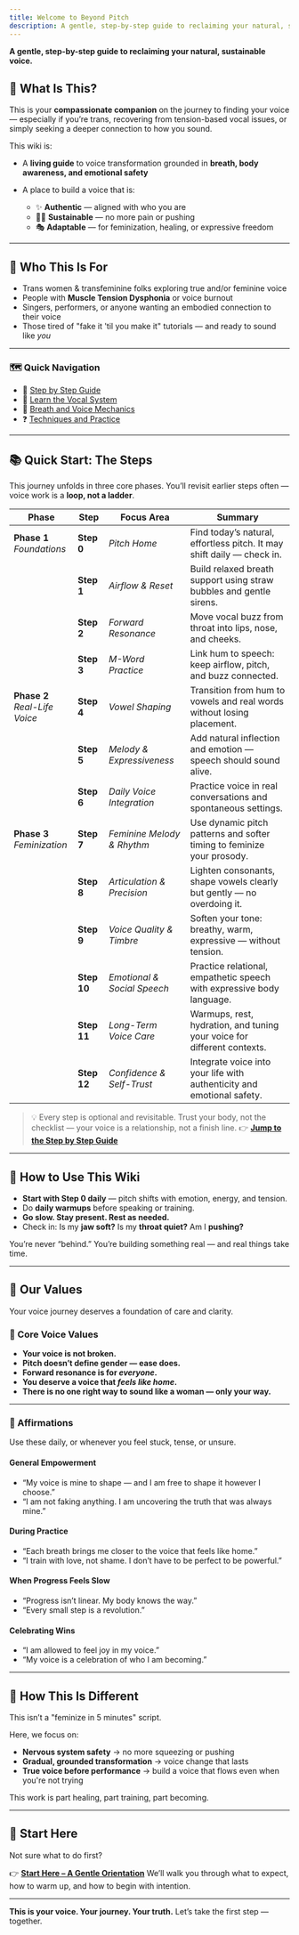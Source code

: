 ```yaml
---
title: Welcome to Beyond Pitch
description: A gentle, step-by-step guide to reclaiming your natural, sustainable voice.
---
```


**A gentle, step-by-step guide to reclaiming your natural, sustainable voice.**

## 🎤 What Is This?

This is your **compassionate companion** on the journey to finding your voice — especially if you’re trans, recovering from tension-based vocal issues, or simply seeking a deeper connection to how you sound.

This wiki is:

* A **living guide** to voice transformation grounded in **breath, body awareness, and emotional safety**
* A place to build a voice that is:

  * ✨ **Authentic** — aligned with who you are
  * 💆‍♀️ **Sustainable** — no more pain or pushing
  * 🎭 **Adaptable** — for feminization, healing, or expressive freedom

---

## 🌈 Who This Is For

* Trans women & transfeminine folks exploring true and/or feminine voice
* People with **Muscle Tension Dysphonia** or voice burnout
* Singers, performers, or anyone wanting an embodied connection to their voice
* Those tired of "fake it 'til you make it" tutorials — and ready to sound like *you*

---

### 🗺️ Quick Navigation

* 🪷 [Step by Step Guide](https://gitlab.com/harmony-hub/true-voice/-/wikis/step-by-step-guide)
* 🧠 [Learn the Vocal System](https://gitlab.com/harmony-hub/true-voice/-/wikis/Learn-the-Vocal-System)
* 💎 [Breath and Voice Mechanics](https://gitlab.com/harmony-hub/true-voice/-/wikis/Learn-the-Vocal-System/Breath-&-Voice-Mechanics)
* ❓ [Techniques and Practice](https://gitlab.com/harmony-hub/true-voice/-/wikis/Technique-&-Practice)

---

## 📚 Quick Start: The Steps

This journey unfolds in three core phases. You’ll revisit earlier steps often — voice work is a **loop, not a ladder**.


| Phase                            | Step        | Focus Area                  | Summary                                                                 |
| -------------------------------- | ----------- | --------------------------- | ----------------------------------------------------------------------- |
| **Phase 1**<br>*Foundations*     | **Step 0**  | *Pitch Home*                | Find today’s natural, effortless pitch. It may shift daily — check in.  |
|                                  | **Step 1**  | *Airflow & Reset*           | Build relaxed breath support using straw bubbles and gentle sirens.     |
|                                  | **Step 2**  | *Forward Resonance*         | Move vocal buzz from throat into lips, nose, and cheeks.                |
|                                  | **Step 3**  | *M-Word Practice*           | Link hum to speech: keep airflow, pitch, and buzz connected.            |
| **Phase 2**<br>*Real-Life Voice* | **Step 4**  | *Vowel Shaping*             | Transition from hum to vowels and real words without losing placement.  |
|                                  | **Step 5**  | *Melody & Expressiveness*   | Add natural inflection and emotion — speech should sound alive.         |
|                                  | **Step 6**  | *Daily Voice Integration*   | Practice voice in real conversations and spontaneous settings.          |
| **Phase 3**<br>*Feminization*    | **Step 7**  | *Feminine Melody & Rhythm*  | Use dynamic pitch patterns and softer timing to feminize your prosody.  |
|                                  | **Step 8**  | *Articulation & Precision*  | Lighten consonants, shape vowels clearly but gently — no overdoing it.  |
|                                  | **Step 9**  | *Voice Quality & Timbre*    | Soften your tone: breathy, warm, expressive — without tension.          |
|                                  | **Step 10** | *Emotional & Social Speech* | Practice relational, empathetic speech with expressive body language.   |
|                                  | **Step 11** | *Long-Term Voice Care*      | Warmups, rest, hydration, and tuning your voice for different contexts. |
|                                  | **Step 12** | *Confidence & Self-Trust*   | Integrate voice into your life with authenticity and emotional safety.  |

> 💡 Every step is optional and revisitable. Trust your body, not the checklist — your voice is a relationship, not a finish line.
👉 **[Jump to the Step by Step Guide](https://gitlab.com/harmony-hub/true-voice/-/wikis/step-by-step-guide)**

---

## 🧭 How to Use This Wiki

* **Start with Step 0 daily** — pitch shifts with emotion, energy, and tension.
* Do **daily warmups** before speaking or training.
* **Go slow. Stay present. Rest as needed.**
* Check in: Is my **jaw soft?** Is my **throat quiet?** Am I **pushing?**

You’re never “behind.” You’re building something real — and real things take time.

---

## 💖 Our Values

Your voice journey deserves a foundation of care and clarity.

### 🌟 Core Voice Values

* **Your voice is not broken.**
* **Pitch doesn’t define gender — ease does.**
* **Forward resonance is for *everyone*.**
* **You deserve a voice that *feels like home*.**
* **There is no one right way to sound like a woman — only your way.**

---

### 💬 Affirmations

Use these daily, or whenever you feel stuck, tense, or unsure.

#### General Empowerment

* “My voice is mine to shape — and I am free to shape it however I choose.”
* “I am not faking anything. I am uncovering the truth that was always mine.”

#### During Practice

* “Each breath brings me closer to the voice that feels like home.”
* “I train with love, not shame. I don’t have to be perfect to be powerful.”

#### When Progress Feels Slow

* “Progress isn’t linear. My body knows the way.”
* “Every small step is a revolution.”

#### Celebrating Wins

* “I am allowed to feel joy in my voice.”
* “My voice is a celebration of who I am becoming.”

---

## 🧠 How This Is Different

This isn’t a "feminize in 5 minutes" script.

Here, we focus on:

* **Nervous system safety** → no more squeezing or pushing
* **Gradual, grounded transformation** → voice change that lasts
* **True voice before performance** → build a voice that flows even when you're not trying

This work is part healing, part training, part becoming.

---

## 🧭 Start Here

Not sure what to do first?

👉 **[Start Here – A Gentle Orientation](../starthere)**
We’ll walk you through what to expect, how to warm up, and how to begin with intention.

---

**This is your voice. Your journey. Your truth.**
Let’s take the first step — together.
